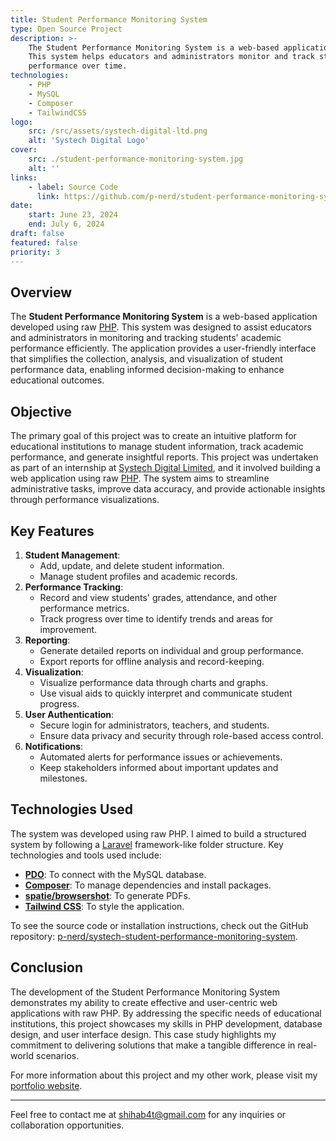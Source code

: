 ```yaml
---
title: Student Performance Monitoring System
type: Open Source Project
description: >-
    The Student Performance Monitoring System is a web-based application built with raw PHP.
    This system helps educators and administrators monitor and track students' academic
    performance over time.
technologies:
    - PHP
    - MySQL
    - Composer
    - TailwindCSS
logo:
    src: /src/assets/systech-digital-ltd.png
    alt: 'Systech Digital Logo'
cover:
    src: ./student-performance-monitoring-system.jpg
    alt: ''
links:
    - label: Source Code
      link: https://github.com/p-nerd/student-performance-monitoring-system
date:
    start: June 23, 2024
    end: July 6, 2024
draft: false
featured: false
priority: 3
---
```


## Overview

The **Student Performance Monitoring System** is a web-based application developed using raw [PHP](https://php.net). This system was designed to assist educators and administrators in monitoring and tracking students' academic performance efficiently. The application provides a user-friendly interface that simplifies the collection, analysis, and visualization of student performance data, enabling informed decision-making to enhance educational outcomes.

## Objective

The primary goal of this project was to create an intuitive platform for educational institutions to manage student information, track academic performance, and generate insightful reports. This project was undertaken as part of an internship at [Systech Digital Limited](https://systechdigital.com), and it involved building a web application using raw [PHP](https://php.net). The system aims to streamline administrative tasks, improve data accuracy, and provide actionable insights through performance visualizations.

## Key Features

1. **Student Management**:
    - Add, update, and delete student information.
    - Manage student profiles and academic records.
2. **Performance Tracking**:
    - Record and view students' grades, attendance, and other performance metrics.
    - Track progress over time to identify trends and areas for improvement.
3. **Reporting**:
    - Generate detailed reports on individual and group performance.
    - Export reports for offline analysis and record-keeping.
4. **Visualization**:
    - Visualize performance data through charts and graphs.
    - Use visual aids to quickly interpret and communicate student progress.
5. **User Authentication**:
    - Secure login for administrators, teachers, and students.
    - Ensure data privacy and security through role-based access control.
6. **Notifications**:
    - Automated alerts for performance issues or achievements.
    - Keep stakeholders informed about important updates and milestones.

## Technologies Used

The system was developed using raw PHP. I aimed to build a structured system by following a [Laravel](https://laravel.com) framework-like folder structure. Key technologies and tools used include:

-   [**PDO**](https://www.php.net/manual/en/book.pdo.php): To connect with the MySQL database.
-   [**Composer**](https://getcomposer.org): To manage dependencies and install packages.
-   [**spatie/browsershot**](https://github.com/spatie/browsershot): To generate PDFs.
-   [**Tailwind CSS**](https://tailwindcss.com): To style the application.

To see the source code or installation instructions, check out the GitHub repository: [p-nerd/systech-student-performance-monitoring-system](https://github.com/p-nerd/systech-student-performance-monitoring-system).

## Conclusion

The development of the Student Performance Monitoring System demonstrates my ability to create effective and user-centric web applications with raw PHP. By addressing the specific needs of educational institutions, this project showcases my skills in PHP development, database design, and user interface design. This case study highlights my commitment to delivering solutions that make a tangible difference in real-world scenarios.

For more information about this project and my other work, please visit my [portfolio website](https://developershihab.com).

---

Feel free to contact me at [shihab4t@gmail.com](mailto:shihab4t@gmail.com) for any inquiries or collaboration opportunities.
